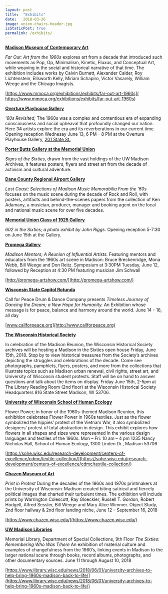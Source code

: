 ```yaml
---
layout: post
title:  "Exhibits"
date:   2018-03-26
image: union-chairs-header.jpg
isStaticPost: true
permalink: /exhibits/
---
```

**<u>Madison Museum of Contemporary  Art</u>**

_Far Out: Art from the 1960s_ explores art from a decade that introduced such movements as Pop, Op, Minimalism, Kinetic, Fluxus, and Conceptual Art, while weaving in the social and historical narrative of that time. The exhibition includes works by Calvin Burnett, Alexander Calder, Roy Lichtenstein, Ellsworth Kelly, Miriam Schapiro, Victor Vasarely, William Weege and the Chicago Imagists.

[https://www.mmoca.org/exhibitions/exhibits/far-out-art-1960s]( https://www.mmoca.org/exhibitions/exhibits/far-out-art-1960s)

**<u>Overture Playhouse Gallery</u>**

_'60s Revisited;_ The 1960s was a complex and contentious era of expanding consciousness and social upheaval that profoundly changed our nation. Here 34 artists explore the era and its reverberations in our current time. Opening reception Wednesay June 13, 6 PM – 8 PM at the Overture Playhouse Gallery, <a href="https://goo.gl/maps/Ud4wTmZJ5t82">201 State St.</a>

**<u>Porter Butts Gallery at the Memorial Union</u>**

_Signs of the Sixties,_ drawn from the vast holdings of the UW Madison Archives, it features posters, flyers and street art from the decade of activism and cultural adventure.

**<u>Dane County Regional Airport Gallery</u>**

_Last Coast: Selections of Madison Music Memorabilia From the '60s_ focuses on the music scene during the decade of Rock and Roll, with posters, artifacts and behind-the-scenes papers from the collection of Ken Adamany, a musician, producer, manager and booking agent on the local and national music scene for over five decades.

**<u>Memorial Union Class of 1925 Gallery</u>**

_602 in the Sixties; a photo exhibit by John Riggs._ Opening reception 5-7:30 on June 15th at the Gallery.

**<u>Promega Gallery</u>**

_Madison Mentors; A Reunion of Influential Artists._ Featuring mentors and educators from the 1960s art scene in Madison:  Bruce Breckenridge, Mona Webb, Bill Weege and Don Reitz. Symposium at 3:30PM Tuesday, June 12, followed by Reception at 4:30 PM featuring musician Jim Schwall

[http://promega-artshow.com/](http://promega-artshow.com/)

**<u>Wisconsin State Capitol Rotunda</u>**

Call for Peace Drum & Dance Company presents _Timeless Journey of Dancing the Dream; a New Hope for Humanity._ An Exhibition whose message is for peace, balance and harmony around the world. June 14 - 16, all day

[www.callforpeace.org](http://www.callforpeace.org)

**<u>The Wisconsin Historical Society</u>**

In celebration of the Madison Reunion, the Wisconsin Historical Society archives will be hosting a Madison in the Sixties open house Friday, June 15th, 2018. Stop by to view historical treasures from the Society’s archives depicting the struggles and celebrations of the decade. Come see photographs, pamphlets, flyers, posters, and more from the collections that illustrate topics such as Madison urban renewal, civil rights, street art, and University of Wisconsin student protests.  Staff will be on hand to answer questions and talk about the items on display. Friday June 15th, 2-5pm at The Library Reading Room (2nd floor) at the Wisconsin Historical Society Headquarters 816 State Street Madison, WI 53706.

**<u>University of Wisconsin School of Human Ecology</u>**

Flower Power; in honor of the 1960s-themed Madison Reunion, this exhibition celebrates Flower Power in 1960s textiles. Just as the flower symbolized the hippies’ protest of the Vietnam War, it also symbolized designers’ protest of total abstraction in design. This exhibit explores how flowers in all shapes and sizes were represented in the various design languages and textiles of the 1960s. Mon – Fri: 10 am – 4 pm 1235 Nancy Nicholas Hall, School of Human Ecology, 1300 Linden Dr., Madison 53706

[https://sohe.wisc.edu/research-development/centers-of-excellence/cdmc/textile-collection/](https://sohe.wisc.edu/research-development/centers-of-excellence/cdmc/textile-collection/)

**<u>Chazen Museum of Art</u>**

_Print in Protest_  During the decades of the 1960s and 1970s printmakers at the University of Wisconsin-Madison created biting satirical and fiercely political images that charted their turbulent times. The exhibition will include prints by Warrington Colescott, Ray Gloeckler, Russell T. Gordon, Robert Hodgell, Alfred Sessler, Bill Weege and Mary Alice Wimmer. Object Study, 2nd floor hallway & 2nd floor landing niche, June 12 – September 16, 2018

[https://www.chazen.wisc.edu/](https://www.chazen.wisc.edu/)

**<u>UW Madison Libraries</u>**

Memorial Library, Department of Special Collections, 9th Floor _The Sixties: Remembering Who Was T/here_  An exhibition of material culture and examples of changefulness from the 1960’s, linking events in Madison to the larger national scene through books, record albums, photographs, and other documentary sources.  June 11 through August 10, 2018

[https://www.library.wisc.edu/news/2018/06/01/university-archives-to-help-bring-1960s-madison-back-to-life/](https://www.library.wisc.edu/news/2018/06/01/university-archives-to-help-bring-1960s-madison-back-to-life/)
